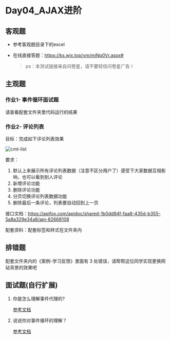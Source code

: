 # Day04_AJAX进阶

## 客观题

* 参考客观题目录下的excel

* 在线直接答题：https://ks.wjx.top/vm/miNp0Vr.aspx# 

  > ps：本测试链接来自问卷星，请不要轻信问卷星广告！

## 主观题

### 作业1- 事件循环面试题

请查看配套文件夹里代码运行的结果

### 作业2- 评论列表

目标：完成如下评论列表效果

![cmt-list](cmt-list.gif)

要求：

1. 默认上来展示所有评论列表数据（注意不区分用户了）感受下大家数据互相影响，也可以看到别人评论
2. 新增评论功能
3. 删除评论功能
4. 分页切换评论列表数据功能
5. 删除最后一条评论，列表要自动回到上一页

接口文档：https://apifox.com/apidoc/shared-1b0dd84f-faa8-435d-b355-5a8a329e34a8/api-82668108

配套资料：配套标签和样式在文件夹内



## 排错题

配套文件夹内的《案例-学习反馈》里面有 3 处错误，请帮帮这位同学实现更换网站背景的效果吧



## 面试题(自行扩展)

1. 你是怎么理解事件代理的?

   [参考文档](https://lamphc.github.io/fe-up/#/JavaScript/event_agent?id=%e9%9d%a2%e8%af%95%e5%ae%98%ef%bc%9a%e8%a7%a3%e9%87%8a%e4%b8%8b%e4%bb%80%e4%b9%88%e6%98%af%e4%ba%8b%e4%bb%b6%e4%bb%a3%e7%90%86%ef%bc%9f%e5%ba%94%e7%94%a8%e5%9c%ba%e6%99%af%ef%bc%9f)



2. 说说你对事件循环的理解？

   [参考文档](https://lamphc.github.io/fe-up/#/JavaScript/event_loop?id=%e9%9d%a2%e8%af%95%e5%ae%98%ef%bc%9a%e8%af%b4%e8%af%b4%e4%bd%a0%e5%af%b9%e4%ba%8b%e4%bb%b6%e5%be%aa%e7%8e%af%e7%9a%84%e7%90%86%e8%a7%a3)
